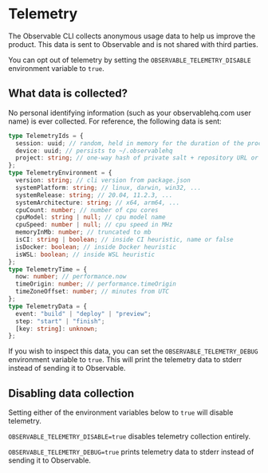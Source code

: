 # Telemetry

The Observable CLI collects anonymous usage data to help us improve the product. This data is sent to Observable and is not shared with third parties.

You can opt out of telemetry by setting the `OBSERVABLE_TELEMETRY_DISABLE` environment variable to `true`.

## What data is collected?

No personal identifying information (such as your observablehq.com user name) is ever collected. For reference, the following data is sent:

```typescript
type TelemetryIds = {
  session: uuid; // random, held in memory for the duration of the process
  device: uuid; // persists to ~/.observablehq
  project: string; // one-way hash of private salt + repository URL or cwd
};
type TelemetryEnvironment = {
  version: string; // cli version from package.json
  systemPlatform: string; // linux, darwin, win32, ...
  systemRelease: string; // 20.04, 11.2.3, ...
  systemArchitecture: string; // x64, arm64, ...
  cpuCount: number; // number of cpu cores
  cpuModel: string | null; // cpu model name
  cpuSpeed: number | null; // cpu speed in MHz
  memoryInMb: number; // truncated to mb
  isCI: string | boolean; // inside CI heuristic, name or false
  isDocker: boolean; // inside Docker heuristic
  isWSL: boolean; // inside WSL heuristic
};
type TelemetryTime = {
  now: number; // performance.now
  timeOrigin: number; // performance.timeOrigin
  timeZoneOffset: number; // minutes from UTC
};
type TelemetryData = {
  event: "build" | "deploy" | "preview";
  step: "start" | "finish";
  [key: string]: unknown;
};
```

If you wish to inspect this data, you can set the `OBSERVABLE_TELEMETRY_DEBUG` environment variable to `true`. This will print the telemetry data to stderr instead of sending it to Observable.

## Disabling data collection

Setting either of the environment variables below to `true` will disable telemetry.

`OBSERVABLE_TELEMETRY_DISABLE=true` disables telemetry collection entirely.

`OBSERVABLE_TELEMETRY_DEBUG=true` prints telemetry data to stderr instead of sending it to Observable.
